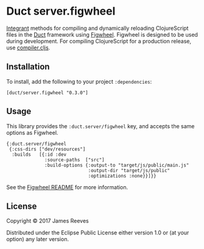 # Duct server.figwheel

[Integrant][] methods for compiling and dynamically reloading
ClojureScript files in the [Duct][] framework using [Figwheel][].
Figwheel is designed to be used during development. For compiling
ClojureScript for a production release, use [compiler.cljs][].

[integrant]:     https://github.com/weavejester/integrant
[duct]:          https://github.com/duct-framework/duct
[figwheel]:      https://github.com/bhauman/lein-figwheel
[compiler.cljs]: https://github.com/duct-framework/compiler.cljs

## Installation

To install, add the following to your project `:dependencies`:

    [duct/server.figwheel "0.3.0"]

## Usage

This library provides the `:duct.server/figwheel` key, and accepts the
same options as Figwheel.

```edn
{:duct.server/figwheel
 {:css-dirs ["dev/resources"]
  :builds   [{:id :dev
              :source-paths  ["src"]
              :build-options {:output-to "target/js/public/main.js"
                              :output-dir "target/js/public"
                              :optimizations :none}}]}}
```

See the [Figwheel README][] for more information.

[figwheel readme]: https://github.com/bhauman/lein-figwheel/blob/master/README.md

## License

Copyright © 2017 James Reeves

Distributed under the Eclipse Public License either version 1.0 or (at
your option) any later version.
